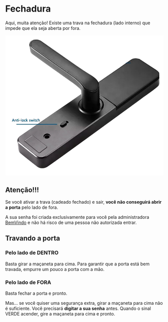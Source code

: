 # Fechadura

Aqui, muita atenção! Existe uma trava na fechadura (lado interno) que impede que ela seja aberta por fora.

![Fechadura](../../../img/fechadura-lock.png)

## Atenção!!!

Se você ativar a trava (cadeado fechado) e sair, **você não conseguirá abrir a porta** pelo lado de fora.

A sua senha foi criada exclusivamente para você pela administradora [BemVindo](https://www.sejabemvindo.com) e não há risco de uma pessoa não autorizada entrar.

## Travando a porta

### Pelo lado de DENTRO

Basta girar a maçaneta para cima. Para garantir que a porta está bem travada, empurre um pouco a porta com a mão.

### Pelo lado de FORA

Basta fechar a porta e pronto.

Mas... se você quiser uma segurança extra, girar a maçaneta para cima não é suficiente. Você precisará **digitar a sua senha** antes. Quando o sinal VERDE acender, gire a maçaneta para cima e pronto.